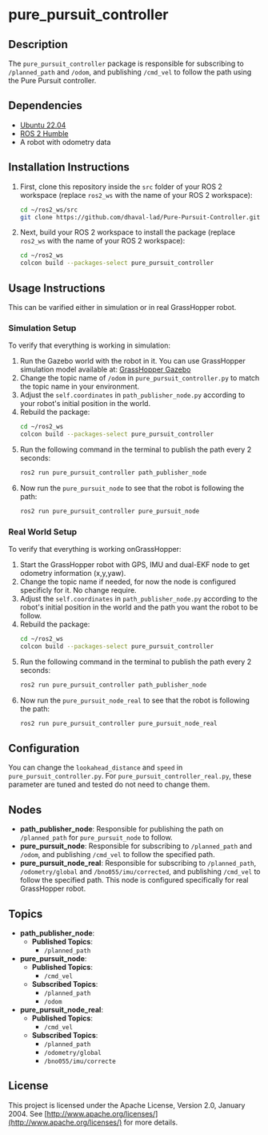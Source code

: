 # pure_pursuit_controller

## Description
The `pure_pursuit_controller` package is responsible for subscribing to `/planned_path` and `/odom`, and publishing `/cmd_vel` to follow the path using the Pure Pursuit controller.

## Dependencies
- [Ubuntu 22.04](https://releases.ubuntu.com/22.04/)
- [ROS 2 Humble](https://docs.ros.org/en/humble/Installation/Ubuntu-Install-Debs.html)
- A robot with odometry data

## Installation Instructions
1. First, clone this repository inside the `src` folder of your ROS 2 workspace (replace `ros2_ws` with the name of your ROS 2 workspace):
    ```sh
    cd ~/ros2_ws/src
    git clone https://github.com/dhaval-lad/Pure-Pursuit-Controller.git
    ```
2. Next, build your ROS 2 workspace to install the package (replace `ros2_ws` with the name of your ROS 2 workspace):
    ```sh
    cd ~/ros2_ws
    colcon build --packages-select pure_pursuit_controller
    ```

## Usage Instructions
This can be varified either in simulation or in real GrassHopper robot. 
### Simulation Setup
To verify that everything is working in simulation:
1. Run the Gazebo world with the robot in it. You can use GrassHopper simulation model available at: [GrassHopper Gazebo](https://github.com/dhaval-lad/grasshopper_gazebo.git)
2. Change the topic name of `/odom` in `pure_pursuit_controller.py` to match the topic name in your environment.
3. Adjust the `self.coordinates` in `path_publisher_node.py` according to your robot's initial position in the world.
4. Rebuild the package:
    ```sh
    cd ~/ros2_ws
    colcon build --packages-select pure_pursuit_controller
    ```
5. Run the following command in the terminal to publish the path every 2 seconds:
    ```sh
    ros2 run pure_pursuit_controller path_publisher_node
    ```
6. Now run the `pure_pursuit_node` to see that the robot is following the path:
    ```sh
    ros2 run pure_pursuit_controller pure_pursuit_node
    ```
### Real World Setup
To verify that everything is working onGrassHopper:
1. Start the GrassHopper robot with GPS, IMU and dual-EKF node to get odometry information (x,y,yaw). 
2. Change the topic name if needed, for now the node is configured specificly for it. No change require. 
3. Adjust the `self.coordinates` in `path_publisher_node.py` according to the robot's initial position in the world and the path you want the robot to be follow. 
4. Rebuild the package:
    ```sh
    cd ~/ros2_ws
    colcon build --packages-select pure_pursuit_controller
    ```
5. Run the following command in the terminal to publish the path every 2 seconds:
    ```sh
    ros2 run pure_pursuit_controller path_publisher_node
    ```
6. Now run the `pure_pursuit_node_real` to see that the robot is following the path:
    ```sh
    ros2 run pure_pursuit_controller pure_pursuit_node_real
    ```

## Configuration
You can change the `lookahead_distance` and `speed` in `pure_pursuit_controller.py`. For `pure_pursuit_controller_real.py`, these parameter are tuned and tested do not need to change them. 

## Nodes
- **path_publisher_node**: Responsible for publishing the path on `/planned_path` for `pure_pursuit_node` to follow.
- **pure_pursuit_node**: Responsible for subscribing to `/planned_path` and `/odom`, and publishing `/cmd_vel` to follow the specified path.
- **pure_pursuit_node_real**: Responsible for subscribing to `/planned_path`, `/odometry/global` and `/bno055/imu/corrected`, and publishing `/cmd_vel` to follow the specified path. This node is configured specifically for real GrassHopper robot. 

## Topics
- **path_publisher_node**:
  - **Published Topics**:
    - `/planned_path`
- **pure_pursuit_node**:
  - **Published Topics**:
    - `/cmd_vel`
  - **Subscribed Topics**:
    - `/planned_path`
    - `/odom`
- **pure_pursuit_node_real**:
  - **Published Topics**:
    - `/cmd_vel`
  - **Subscribed Topics**:
    - `/planned_path`
    - `/odometry/global`
    - `/bno055/imu/correcte`

## License
This project is licensed under the Apache License, Version 2.0, January 2004. See [http://www.apache.org/licenses/](http://www.apache.org/licenses/) for more details.
